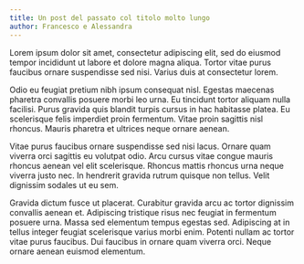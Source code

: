 ```yaml
---
title: Un post del passato col titolo molto lungo
author: Francesco e Alessandra
---
```


Lorem ipsum dolor sit amet, consectetur adipiscing elit, sed do eiusmod tempor incididunt ut labore et dolore magna aliqua. Tortor vitae purus faucibus ornare suspendisse sed nisi. Varius duis at consectetur lorem. 

Odio eu feugiat pretium nibh ipsum consequat nisl. Egestas maecenas pharetra convallis posuere morbi leo urna. Eu tincidunt tortor aliquam nulla facilisi. Purus gravida quis blandit turpis cursus in hac habitasse platea. Eu scelerisque felis imperdiet proin fermentum. Vitae proin sagittis nisl rhoncus. Mauris pharetra et ultrices neque ornare aenean.

Vitae purus faucibus ornare suspendisse sed nisi lacus. Ornare quam viverra orci sagittis eu volutpat odio. Arcu cursus vitae congue mauris rhoncus aenean vel elit scelerisque. Rhoncus mattis rhoncus urna neque viverra justo nec. In hendrerit gravida rutrum quisque non tellus. Velit dignissim sodales ut eu sem. 

Gravida dictum fusce ut placerat. Curabitur gravida arcu ac tortor dignissim convallis aenean et. Adipiscing tristique risus nec feugiat in fermentum posuere urna. Massa sed elementum tempus egestas sed. Adipiscing at in tellus integer feugiat scelerisque varius morbi enim. Potenti nullam ac tortor vitae purus faucibus. Dui faucibus in ornare quam viverra orci. Neque ornare aenean euismod elementum.
